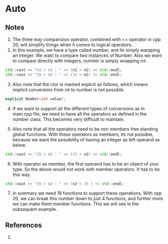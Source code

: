 # Auto

## Notes
1. The three way comparision operator, combined with == operator in cpp 20, will simplify things when it comes to logical operators. 
2. In this example, we have a type called number, and its simply warpping an integer. We want to compare two instances of Number. Also we want to compare directly with integers, number is simply wrapping int. 

```cpp
std::cout << "n1 > n2 : " << (n1 > n2) << std::endl;
std::cout << "15 > n2 : " << (15 > n2) << std::endl;
```

3. Also note that the ctor is marked explicit as follows, which means implicit conversioin from int to number is not possible. 

```cpp
explicit Number(int value);
```

4. If we want to support all the different types of conversions as in main.cpp file, we need to have all the operators as defined in the number class. This becomes very difficult to maintain. 

5. Also note that all the operators need to be non members free standing global functions. With these operators as members, its not possible, because we want the possibility of having an integer as left operand as below.   

```cpp
std::cout << "15 > n2 : " << (15 > n2) << std::endl;
```

6. With operator as member, the first operand has to be an object of your type. So the above would not work with member operators. It has to be this way. 

```cpp
std::cout << "15 > n2 : " << (n2 < 15 ) << std::endl;
```

7. In summary we need 18 functions to support these operations. With cpp 20, we can break this number down to just 4 functions, and further more we can make them member functions. This we will see in the subsequent example.

## References

1. 

